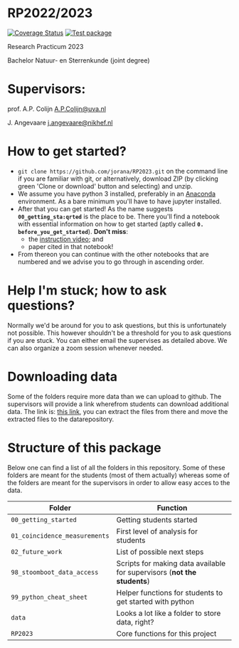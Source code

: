 # RP2022/2023
[![Coverage Status](https://coveralls.io/repos/github/JoranAngevaare/RP2023/badge.svg?branch=master)](https://coveralls.io/github/JoranAngevaare/RP2023?branch=master)
[![Test package](https://github.com/JoranAngevaare/RP2023/actions/workflows/pytest.yml/badge.svg?branch=master)](https://github.com/JoranAngevaare/RP2023/actions/workflows/pytest.yml)

Research Practicum 2023

Bachelor Natuur- en Sterrenkunde (joint degree)

# Supervisors:
prof. A.P. Colijn <A.P.Colijn@uva.nl>

J. Angevaare <j.angevaare@nikhef.nl>

# How to get started?
  - `git clone https://github.com/jorana/RP2023.git` on the command line if you are familiar with git, or alternatively, download ZIP (by clicking green 'Clone or download' button and selecting) and unzip.
  - We assume you have python 3 installed, preferably in an [Anaconda](https://anaconda.org/) environment. As a bare minimum you'll have to have jupyter installed.
  - After that you can get started! As the name suggests **``00_getting_sta:qrted``** is the place to be. There you'll find a notebook with essential information on how to get started (aptly called **`0. before_you_get_started`**). **Don't miss**:
    - the [instruction video](https://surfdrive.surf.nl/files/index.php/s/MXqaGok0vuMBzjb); and 
    - paper cited in that notebook!
  - From thereon you can continue with the other notebooks that are numbered and we advise you to go through in ascending order.

# Help I'm stuck; how to ask questions?
Normally we'd be around for you to ask questions, but this is unfortunately not possible. This however shouldn't be a threshold for you to ask questions if you are stuck. You can either email the supervises as detailed above. We can also organize a zoom session whenever needed.

# Downloading data
Some of the folders require more data than we can upload to github. The supervisors will provide a link wherefrom students can download additional data. The link is:
[this link](https://surfdrive.surf.nl/files/index.php/s/OpzML4gcBmHI1SX), you can extract the files from there and move the extracted files to the datarepository. 

# Structure of this package
Below one can find a list of all the folders in this repository. Some of these folders are meant for the students (most of them actually) whereas some of the folders are meant for the supervisors in order to allow easy acces to the data.

| Folder                        | Function          |
| ---------                     | ---------         |
| `00_getting_started`          | Getting students started   |
| `01_coincidence_measurements` | First level of analysis for students |
| `02_future_work`              | List of possible next steps |
| `98_stoomboot_data_access`    | Scripts for making data available for supervisors (**not the students**) |
| `99_python_cheat_sheet`       | Helper functions for students to get started with python |
| `data`                        | Looks a lot like a folder to store data, right? |
| `RP2023`                      | Core functions for this project |

